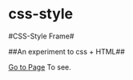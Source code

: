 # css-style

#CSS-Style Frame#

##An experiment to css + HTML##

[Go to Page](https://Rage-Engine.github.io/css-style/)
To see.
